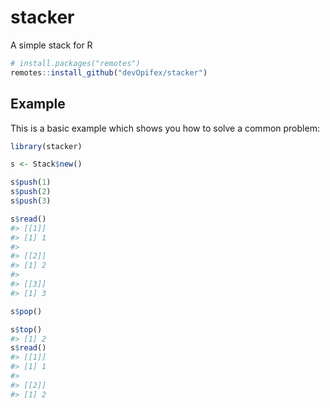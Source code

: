 
<!-- README.md is generated from README.Rmd. Please edit that file -->

<!-- badges: start -->

<!-- badges: end -->

# stacker

A simple stack for R

``` r
# install.packages("remotes")
remotes::install_github("devOpifex/stacker")
```

## Example

This is a basic example which shows you how to solve a common problem:

``` r
library(stacker)

s <- Stack$new()

s$push(1)
s$push(2)
s$push(3)

s$read()
#> [[1]]
#> [1] 1
#> 
#> [[2]]
#> [1] 2
#> 
#> [[3]]
#> [1] 3

s$pop()

s$top()
#> [1] 2
s$read()
#> [[1]]
#> [1] 1
#> 
#> [[2]]
#> [1] 2
```
